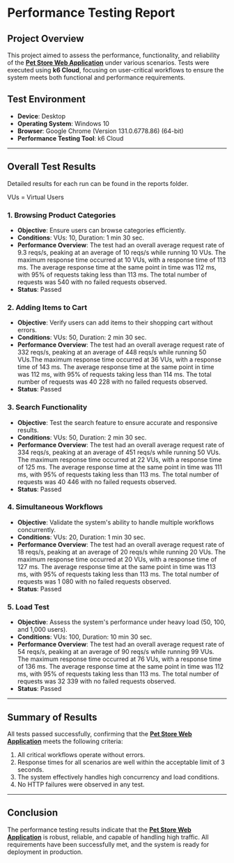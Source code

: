 # Performance Testing Report

## **Project Overview**
This project aimed to assess the performance, functionality, and reliability of the [**Pet Store Web Application**](https://petstore.octoperf.com/actions/Catalog.action) under various scenarios. Tests were executed using **k6 Cloud**, focusing on user-critical workflows to ensure the system meets both functional and performance requirements.

## **Test Environment**
- **Device**: Desktop
- **Operating System**: Windows 10
- **Browser**: Google Chrome (Version 131.0.6778.86) (64-bit)
- **Performance Testing Tool**: k6 Cloud

---

## **Overall Test Results**

Detailed results for each run can be found in the reports folder.

VUs = Virtual Users

### **1. Browsing Product Categories**
- **Objective**: Ensure users can browse categories efficiently.
- **Conditions**: VUs: 10, Duration: 1 min 30 sec.
- **Performance Overview**: The test had an overall average request rate of 9.3 reqs/s, peaking at an average of 10 reqs/s while running 10 VUs. The maximum response time occurred at 10 VUs, with a response time of 113 ms. The average response time at the same point in time was 112 ms, with 95% of requests taking less than 113 ms. The total number of requests was 540 with no failed requests observed.
- **Status**: Passed

### **2. Adding Items to Cart**
- **Objective**: Verify users can add items to their shopping cart without errors.
- **Conditions**: VUs: 50, Duration: 2 min 30 sec.
- **Performance Overview**: The test had an overall average request rate of 332 reqs/s, peaking at an average of 448 reqs/s while running 50 VUs.The maximum response time occurred at 36 VUs, with a response time of 143 ms. The average response time at the same point in time was 112 ms, with 95% of requests taking less than 114 ms. The total number of requests was 40 228 with no failed requests observed.
- **Status**: Passed

### **3. Search Functionality**
- **Objective**: Test the search feature to ensure accurate and responsive results.
- **Conditions**: VUs: 50, Duration: 2 min 30 sec.
- **Performance Overview**: The test had an overall average request rate of 334 reqs/s, peaking at an average of 451 reqs/s while running 50 VUs. The maximum response time occurred at 22 VUs, with a response time of 125 ms. The average response time at the same point in time was 111 ms, with 95% of requests taking less than 113 ms. The total number of requests was 40 446 with no failed requests observed.
- **Status**: Passed

### **4. Simultaneous Workflows**
- **Objective**: Validate the system's ability to handle multiple workflows concurrently.
- **Conditions**: VUs: 20, Duration: 1 min 30 sec.
- **Performance Overview**: The test had an overall average request rate of 18 reqs/s, peaking at an average of 20 reqs/s while running 20 VUs. The maximum response time occurred at 20 VUs, with a response time of 127 ms. The average response time at the same point in time was 113 ms, with 95% of requests taking less than 113 ms. The total number of requests was 1 080 with no failed requests observed.
- **Status**: Passed

### **5. Load Test**
- **Objective**: Assess the system's performance under heavy load (50, 100, and 1,000 users).
- **Conditions**: VUs: 100, Duration: 10 min 30 sec.
- **Performance Overview**: The test had an overall average request rate of 54 reqs/s, peaking at an average of 90 reqs/s while running 99 VUs. The maximum response time occurred at 76 VUs, with a response time of 136 ms. The average response time at the same point in time was 112 ms, with 95% of requests taking less than 113 ms. The total number of requests was 32 339 with no failed requests observed.
- **Status**: Passed

---

## **Summary of Results**
All tests passed successfully, confirming that the [**Pet Store Web Application**](https://petstore.octoperf.com/actions/Catalog.action) meets the following criteria:
1. All critical workflows operate without errors.
2. Response times for all scenarios are well within the acceptable limit of 3 seconds.
3. The system effectively handles high concurrency and load conditions.
4. No HTTP failures were observed in any test.

---

## **Conclusion**
The performance testing results indicate that the [**Pet Store Web Application**](https://petstore.octoperf.com/actions/Catalog.action) is robust, reliable, and capable of handling high traffic. All requirements have been successfully met, and the system is ready for deployment in production.

